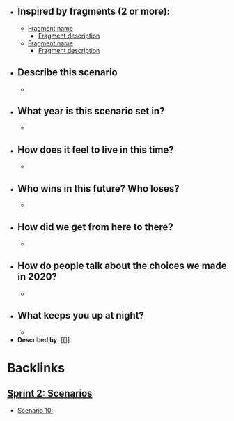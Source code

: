 - ## Inspired by fragments (2 or more):
    - [Fragment name](<Fragment name.md>)
        - [Fragment description](<Fragment description.md>)
    - [Fragment name](<Fragment name.md>)
        - [Fragment description](<Fragment description.md>)
- ## Describe this scenario
    - 
- ## What year is this scenario set in?
    - 
- ## How does it feel to live in this time?
    - 
- ## Who wins in this future? Who loses?
    - 
- ## How did we get from here to there?
    - 
- ## How do people talk about the choices we made in 2020?
    - 
- ## What keeps you up at night?
    - 
- **Described by:** [[]]

# Backlinks
## [Sprint 2: Scenarios](<Sprint 2: Scenarios.md>)
- [Scenario 10: ](<Scenario 10: .md>)

